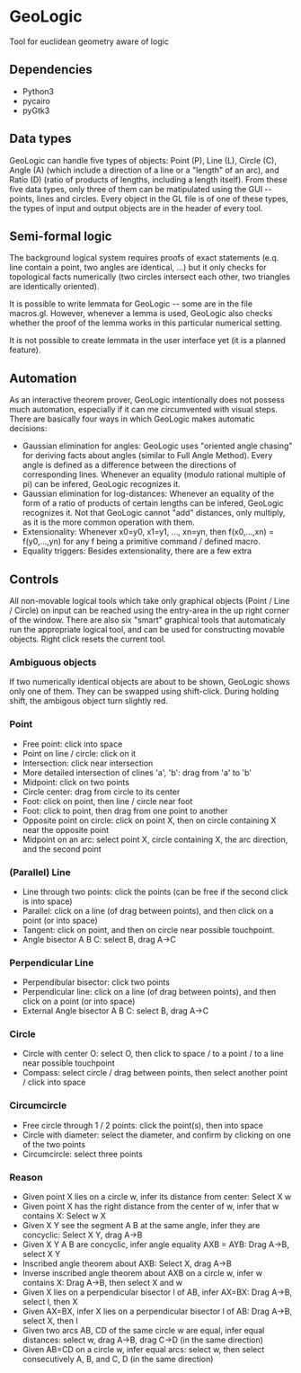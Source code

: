 # GeoLogic
Tool for euclidean geometry aware of logic

## Dependencies
+ Python3
+ pycairo
+ pyGtk3

## Data types

GeoLogic can handle five types of objects: Point (P), Line (L), Circle
(C), Angle (A) (which include a direction of a line or a "length" of
an arc), and Ratio (D) (ratio of products of lengths, including a
length itself). From these five data types, only three of them can be
matipulated using the GUI -- points, lines and circles. Every object
in the GL file is of one of these types, the types of input and output
objects are in the header of every tool.

## Semi-formal logic

The background logical system requires proofs of exact statements
(e.q. line contain a point, two angles are identical, ...) but it only
checks for topological facts numerically
(two circles intersect each other, two triangles are identically oriented).

It is possible to write lemmata for GeoLogic -- some are in the file
macros.gl. However, whenever a lemma is used, GeoLogic also checks whether
the proof of the lemma works in this particular numerical setting.

It is not possible to create lemmata in the user interface yet
(it is a planned feature).

## Automation

As an interactive theorem prover, GeoLogic intentionally does not possess
much automation, especially if it can me circumvented with visual steps.
There are basically four ways in which GeoLogic makes automatic decisions:

+ Gaussian elimination for angles: GeoLogic uses "oriented angle chasing"
  for deriving facts about angles (similar to Full Angle Method).
  Every angle is defined as a difference between the directions of corresponding lines.
  Whenever an equality (modulo rational multiple of pi) can be infered,
  GeoLogic recognizes it.
+ Gaussian elimination for log-distances: Whenever an equality of the form of a ratio
  of products of certain lengths can be infered, GeoLogic recognizes it. Not that
  GeoLogic cannot "add" distances, only multiply, as it is the more common operation
  with them.
+ Extensionality: Whenever x0=y0, x1=y1, ..., xn=yn, then f(x0,...,xn) = f(y0,...,yn)
  for any f being a primitive command / defined macro.
+ Equality triggers: Besides extensionality, there are a few extra 

## Controls

All non-movable logical tools which take only graphical objects (Point / Line / Circle)
on input can be reached using the entry-area in the up right corner of the window.
There are also six "smart" graphical tools that automaticaly run the appropriate logical tool,
and can be used for constructing movable objects.
Right click resets the current tool.

### Ambiguous objects

If two numerically identical objects are about to be shown, GeoLogic
shows only one of them. They can be swapped using shift-click. During holding shift,
the ambigous object turn slightly red.

### Point

+ Free point: click into space
+ Point on line / circle: click on it
+ Intersection: click near intersection
+ More detailed intersection of clines 'a', 'b': drag from 'a' to 'b'
+ Midpoint: click on two points
+ Circle center: drag from circle to its center
+ Foot: click on point, then line / circle near foot
+ Foot: click to point, then drag from one point to another
+ Opposite point on circle: click on point X,
  then on circle containing X near the opposite point
+ Midpoint on an arc: select point X, circle containing X,
  the arc direction, and the second point

### (Parallel) Line

+ Line through two points: click the points (can be free if the second click is into space)
+ Parallel: click on a line (of drag between points), and then click on a point (or into space)
+ Tangent: click on point, and then on circle near possible touchpoint.
+ Angle bisector A B C: select B, drag A->C

### Perpendicular Line

+ Perpendibular bisector: click two points
+ Perpendicular line: click on a line (of drag between points), and then click on a point (or into space)
+ External Angle bisector A B C: select B, drag A->C

### Circle

+ Circle with center O: select O, then click to space / to a point / to a line near possible touchpoint
+ Compass: select circle / drag between points, then select another point / click into space

### Circumcircle

+ Free circle through 1 / 2 points: click the point(s), then into space
+ Circle with diameter: select the diameter, and confirm by clicking on one of the two points
+ Circumcircle: select three points

### Reason

+ Given point X lies on a circle w, infer its distance from center: Select X w
+ Given point X has the right distance from the center of w, infer that w contains X: Select w X
+ Given X Y see the segment A B at the same angle, infer they are concyclic: Select X Y, drag A->B
+ Given X Y A B are concyclic, infer angle equality AXB = AYB: Drag A->B, select X Y
+ Inscribed angle theorem about AXB: Select X, drag A->B
+ Inverse inscribed angle theorem about AXB on a circle w, infer w contains X: Drag A->B, then select X and w
+ Given X lies on a perpendicular bisector l of AB, infer AX=BX: Drag A->B, select l, then X
+ Given AX=BX, infer X lies on a perpendicular bisector l of AB: Drag A->B, select X, then l
+ Given two arcs AB, CD of the same circle w are equal, infer equal distances:
  select w, drag A->B, drag C->D (in the same direction)
+ Given AB=CD on a circle w, infer equal arcs:
  select w, then select consecutively A, B, and C, D (in the same direction)
